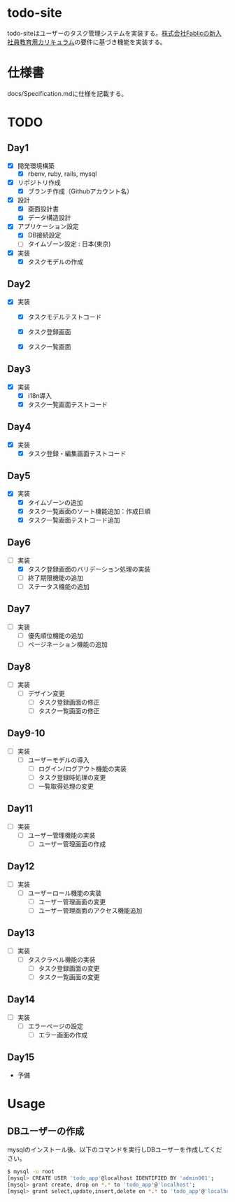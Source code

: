 # todo-site

todo-siteはユーザーのタスク管理システムを実装する。[株式会社Fablicの新入社員教育用カリキュラム](https://github.com/Fablic/training)の要件に基づき機能を実装する。

# 仕様書

docs/Specification.mdに仕様を記載する。

# TODO

## Day1

- [x] 開発環境構築
    - [x] rbenv, ruby, rails, mysql
- [x] リポジトリ作成
    - [x] ブランチ作成（Githubアカウント名）
- [x] 設計
    - [x] 画面設計書
    - [x] データ構造設計
- [x] アプリケーション設定
    - [x] DB接続設定
    - [ ] タイムゾーン設定 : 日本(東京)
- [x] 実装
    - [x] タスクモデルの作成

## Day2
- [x] 実装
    - [x] タスクモデルテストコード
    - [x] タスク登録画面
    - [x] タスク一覧画面


## Day3
- [x] 実装
    - [x] i18n導入
    - [x] タスク一覧画面テストコード

## Day4
- [x] 実装
    - [x] タスク登録・編集画面テストコード

## Day5
- [x] 実装
    - [x] タイムゾーンの追加
    - [x] タスク一覧画面のソート機能追加：作成日順
    - [x] タスク一覧画面テストコード追加

## Day6
- [ ] 実装
    - [x] タスク登録画面のバリデーション処理の実装
    - [ ] 終了期限機能の追加
    - [ ] ステータス機能の追加

## Day7
- [ ] 実装
    - [ ] 優先順位機能の追加
    - [ ] ページネーション機能の追加

## Day8
- [ ] 実装
    - [ ] デザイン変更
        - [ ] タスク登録画面の修正
        - [ ] タスク一覧画面の修正

## Day9-10
- [ ] 実装
    - [ ] ユーザーモデルの導入
        - [ ] ログイン/ログアウト機能の実装
        - [ ] タスク登録時処理の変更
        - [ ] 一覧取得処理の変更

## Day11
- [ ] 実装
    - [ ] ユーザー管理機能の実装
        - [ ] ユーザー管理画面の作成

## Day12
- [ ] 実装
    - [ ] ユーザーロール機能の実装
        - [ ] ユーザー管理画面の変更
        - [ ] ユーザー管理画面のアクセス機能追加

## Day13
- [ ] 実装
    - [ ] タスクラベル機能の実装
        - [ ] タスク登録画面の変更
        - [ ] タスク一覧画面の変更

## Day14
- [ ] 実装
    - [ ] エラーページの設定
        - [ ] エラー画面の作成

## Day15
- 予備

# Usage

## DBユーザーの作成

mysqlのインストール後、以下のコマンドを実行しDBユーザーを作成してください。

```sh
$ mysql -u root
[mysql> CREATE USER 'todo_app'@localhost IDENTIFIED BY 'admin001';
[mysql> grant create, drop on *.* to 'todo_app'@'localhost';
[mysql> grant select,update,insert,delete on *.* to 'todo_app'@'localhost';
```
